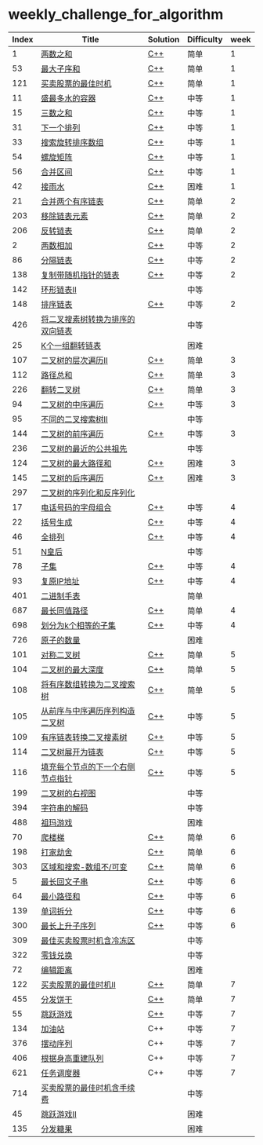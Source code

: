 # weekly_challenge_for_algorithm

| Index | Title                                                        | Solution                                                     | Difficulty | week |
| ----- | ------------------------------------------------------------ | ------------------------------------------------------------ | ---------- | ---- |
| 1     | [两数之和](https://leetcode-cn.com/problems/two-sum/)        | [C++](./algorithms/cpp/1_twosum/TwoSum.cpp)                  | 简单       | 1    |
| 53    | [最大子序和](https://leetcode-cn.com/problems/maximum-subarray/) | [C++](./algorithms/cpp/53_MaximumSubarray/MaximumSubarry.cpp) | 简单       | 1    |
| 121   | [买卖股票的最佳时机](https://leetcode-cn.com/problems/best-time-to-buy-and-sell-stock/) | [C++](./algorithms/cpp/121_BuySellStock/BuySellStock.cpp)    | 简单       | 1    |
| 11    | [盛最多水的容器](https://leetcode-cn.com/problems/container-with-most-water/) | [C++](./algorithms/cpp/11_Container_with_most_water/container_with_most_water.cpp) | 中等       | 1    |
| 15    | [三数之和](https://leetcode-cn.com/problems/3sum)            | [C++](./algorithms/cpp/15_3sum/3sum.cpp)                     | 中等       | 1    |
| 31    | [下一个排列](https://leetcode-cn.com/problems/next-permutation/) | [C++](./algorithms/cpp/31_next_permutation/next_permutation.cpp) | 中等       | 1    |
| 33    | [搜索旋转排序数组](https://leetcode-cn.com/problems/search-in-rotated-sorted-array/) | [C++](algorithms/cpp/33_Search_in_rotated_sorted_array/search_in_rotated_sorted_array.cpp) | 中等       | 1    |
| 54    | [螺旋矩阵](https://leetcode-cn.com/problems/spiral-matrix/)  | [C++](algorithms/cpp/54_spiral_matrix/spiral_matrix.cpp)     | 中等       | 1    |
| 56    | [合并区间](https://leetcode-cn.com/problems/merge-intervals/) | [C++](algorithms/cpp/56_Merge_lntervals/merge_intervals.cpp) | 中等       | 1    |
| 42    | [接雨水](https://leetcode-cn.com/problems/trapping-rain-water/) | [C++](algorithms/cpp/42_Trapping_rain_water/trapping_rain_water.cpp) | 困难       | 1    |
| 21    | [合并两个有序链表](https://leetcode-cn.com/problems/merge-two-sorted-lists/) | [C++](algorithms/cpp/21_merge_two_sorted_lists/merge_two_sorted_lists.cpp) | 简单       | 2    |
| 203   | [移除链表元素](https://leetcode-cn.com/problems/remove-linked-list-elements) | [C++](algorithms/cpp/203_remove_linked_list_elements/remove_linked_list_elements.cpp) | 简单       | 2    |
| 206   | [反转链表](https://leetcode-cn.com/problems/reverse-linked-list/) | [C++](algorithms/cpp/206_reverse_linked_list/reverse_linked_list.cpp) | 简单       | 2    |
| 2     | [两数相加](https://leetcode-cn.com/problems/add-two-numbers/) | [C++](algorithms/cpp/2_add_two_numbers/add_two_numbers.cpp)  | 中等       | 2    |
| 86    | [分隔链表](https://leetcode-cn.com/problems/partition-list/) | [C++](algorithms/cpp/86_partition_list/partition_list.cpp)   | 中等       | 2    |
| 138   | [复制带随机指针的链表](https://leetcode-cn.com/problems/copy-list-with-random-pointer/) | [C++](algorithms/cpp/138_copy_list_with_random_pointer/copy_list_with_random_pointer.cpp) | 中等       | 2    |
| 142   | [环形链表Ⅱ](https://leetcode-cn.com/problems/linked-list-cycle-ii/) |                                                              | 中等       |      |
| 148   | [排序链表](https://leetcode-cn.com/problems/sort-list/)      | [C++](algorithms/cpp/148_sort_list/sort_list.cpp)            | 中等       | 2    |
| 426   | [将二叉搜素树转换为排序的双向链表](https://leetcode-cn.com/problems/convert-binary-search-tree-to-sorted-doubly-linked-list/) |                                                              | 中等       |      |
| 25    | [K个一组翻转链表](https://leetcode-cn.com/problems/reverse-nodes-in-k-group/) |                                                              | 困难       |      |
| 107   | [二叉树的层次遍历Ⅱ](https://leetcode-cn.com/problems/binary-tree-level-order-traversal-ii/) | [C++](algorithms/cpp/107_binary_tree_level_order_traversal2/binary_tree_level_order_traversal2.cpp) | 简单       | 3    |
| 112   | [路径总和](https://leetcode-cn.com/problems/path-sum/)       | [C++](algorithms/cpp/112_path_sum/path_sum.cpp)              | 简单       | 3    |
| 226   | [翻转二叉树](https://leetcode-cn.com/problems/invert-binary-tree/) | [C++](algorithms/cpp/226_invert_binary_tree/invert_binary_tree.cpp) | 简单       | 3    |
| 94    | [二叉树的中序遍历](https://leetcode-cn.com/problems/invert-binary-tree/) | [C++](algorithms/cpp/94_binary_tree_lnorder_traversal/binary_tree_inorder_traversal.cpp) | 中等       | 3    |
| 95    | [不同的二叉搜索树Ⅱ](https://leetcode-cn.com/problems/unique-binary-search-trees-ii/) |                                                              | 中等       |      |
| 144   | [二叉树的前序遍历](https://leetcode-cn.com/problems/binary-tree-preorder-traversal/) | [C++](algorithms/cpp/144_binary_tree_preorder_traversal/binary_tree_preorder_traversal.cpp) | 中等       | 3    |
| 236   | [二叉树的最近的公共祖先](https://leetcode-cn.com/problems/lowest-common-ancestor-of-a-binary-tree/) |                                                              | 中等       |      |
| 124   | [二叉树的最大路径和](https://leetcode-cn.com/problems/binary-tree-maximum-path-sum/) | [C++](algorithms/cpp/124_binary_tree_maximum_path_sum/binary_tree_maximum_path_sum.cpp) | 困难       | 3    |
| 145   | [二叉树的后序遍历](https://leetcode-cn.com/problems/binary-tree-postorder-traversal/) | [C++](algorithms/cpp/145_binary_tree_postorder_traversal/binary_tree_postorder_traversal.cpp) | 困难       | 3    |
| 297   | [二叉树的序列化和反序列化](https://leetcode-cn.com/problems/serialize-and-deserialize-binary-tree/) |                                                              |            |      |
| 17    | [电话号码的字母组合](https://leetcode-cn.com/problems/letter-combinations-of-a-phone-number/) | [C++](algorithms/cpp/17_Letter_combinations_phone_number/leter_combinations_phone_number.cpp) | 中等       | 4    |
| 22    | [括号生成](https://leetcode-cn.com/problems/generate-parentheses/) | [C++](algorithms/cpp/22_generate_parentheses/generate_parentheses.cpp) | 中等       | 4    |
| 46    | [全排列](https://leetcode-cn.com/problems/permutations/)     | [C++](algorithms/cpp/46_Permutations/permulations.cpp)       | 中等       | 4    |
| 51    | [N皇后](https://leetcode-cn.com/problems/n-queens/)          |                                                              | 中等       |      |
| 78    | [子集](https://leetcode-cn.com/problems/subsets/)            | [C++](algorithms/cpp/78_subsets/subsets.cpp)                 | 中等       | 4    |
| 93    | [复原IP地址](https://leetcode-cn.com/problems/restore-ip-addresses/) | [C++](algorithms/cpp/93_Restore_ip_addresses/restore_ip_addresses.cpp) | 中等       | 4    |
| 401   | [二进制手表](https://leetcode-cn.com/problems/binary-watch/) |                                                              | 简单       |      |
| 687   | [最长同值路径](https://leetcode-cn.com/problems/longest-univalue-path/) | [C++](algorithms/cpp/687_longest_univalue_path/longest_univalue_path.cpp) | 简单       | 4    |
| 698   | [划分为k个相等的子集](https://leetcode-cn.com/problems/partition-to-k-equal-sum-subsets/) | [C++](algorithms/cpp/698_partition_to_k_equal_sum_subsets/partition_to_k_equal_sum_subsets.cpp) | 中等       | 4    |
| 726   | [原子的数量](https://leetcode-cn.com/problems/number-of-atoms/) |                                                              | 困难       |      |
| 101   | [对称二叉树](https://leetcode-cn.com/problems/symmetric-tree/) | [C++](algorithms/cpp/101_symmetric_tree/symmetric_tree.cpp)  | 简单       | 5    |
| 104   | [二叉树的最大深度](https://leetcode-cn.com/problems/maximum-depth-of-binary-tree/) | [C++](algorithms/cpp/104_maximum_depth_of_binary_tree/maximum_depth_of_binary_tree.cpp) | 简单       | 5    |
| 108   | [将有序数组转换为二叉搜索树](https://leetcode-cn.com/problems/convert-sorted-array-to-binary-search-tree/) | [C++](algorithms/cpp/108_convert_sorted_array_to_binary_search_tree/convert_sorted_array_to_binary_search_tree.cpp) | 简单       | 5    |
| 105   | [从前序与中序遍历序列构造二叉树](https://leetcode-cn.com/problems/convert-sorted-array-to-binary-search-tree) | [C++](algorithms/cpp/105_construct_binary_tree_from_preorder_and_inorder_traversal/construct_binary_tre_from_preorder_and_inorder_traversal.cpp) | 中等       | 5    |
| 109   | [有序链表转换二叉搜素树](https://leetcode-cn.com/problems/convert-sorted-list-to-binary-search-tree/) | [C++](algorithms/cpp/109_convert_sorted_list_to_binary_search_tree/convert_sorted_list_to_binary_search_tree.cpp) | 中等       | 5    |
| 114   | [二叉树展开为链表](https://leetcode-cn.com/problems/flatten-binary-tree-to-linked-list/) | [C++](algorithms/cpp/114_flatten_binary_tree_to_linked_list/flaten_binary_tree_to_linked_list.cpp) | 中等       | 5    |
| 116   | [填充每个节点的下一个右侧节点指针](https://leetcode-cn.com/problems/populating-next-right-pointers-in-each-node/) | [C++](algorithms/cpp/116_Populating_next_right_points_in_each_node/populating_next_right_points_in_each_node.cpp) | 中等       | 5    |
| 199   | [二叉树的右视图](https://leetcode-cn.com/problems/binary-tree-right-side-view/) |                                                              | 中等       |      |
| 394   | [字符串的解码](https://leetcode-cn.com/problems/decode-string/) |                                                              | 中等       |      |
| 488   | [祖玛游戏](https://leetcode-cn.com/problems/zuma-game/)      |                                                              | 困难       |      |
| 70    | [爬楼梯](https://leetcode-cn.com/problems/climbing-stairs/)  | [C++](algorithms/cpp/70_climbing_stairs/climbing_stairs.cpp) | 简单       | 6    |
| 198   | [打家劫舍](https://leetcode-cn.com/problems/house-robber/)   | [C++](algorithms/cpp/198_house_robber/house_robber.cpp)      | 简单       | 6    |
| 303   | [区域和搜索-数组不/可变](https://leetcode-cn.com/problems/range-sum-query-immutable/) | [C++](algorithms/cpp/303_range_sum_query-immutable/range_sum_query_immutable.cpp) | 简单       | 6    |
| 5     | [最长回文子串](https://leetcode-cn.com/problems/longest-palindromic-substring/) | [C++](algorithms/cpp/5_longest_palindromic_substring/longest_palindromic_substring.cpp) | 中等       | 6    |
| 64    | [最小路径和](https://leetcode-cn.com/problems/minimum-path-sum/) | [C++](algorithms/cpp/64_minimum_path_sum/minimum_path_sum.cpp) | 中等       | 6    |
| 139   | [单词拆分](https://leetcode-cn.com/problems/word-break/)     | [C++](algorithms/cpp/139_word_break/word_break.cpp)          | 中等       | 6    |
| 300   | [最长上升子序列](https://leetcode-cn.com/problems/longest-increasing-subsequence/) | [C++](algorithms/cpp/300_longest_increasing_subsequence/longest_increasing_subsequence.cpp) | 中等       | 6    |
| 309   | [最佳买卖股票时机含冷冻区](https://leetcode-cn.com/problems/best-time-to-buy-and-sell-stock-with-cooldown/) |                                                              | 中等       |      |
| 322   | [零钱兑换](https://leetcode-cn.com/problems/coin-change/)    |                                                              | 中等       |      |
| 72    | [编辑距离](https://leetcode-cn.com/problems/edit-distance/)  |                                                              | 困难       |      |
| 122   | [买卖股票的最佳时机Ⅱ](https://leetcode-cn.com/problems/best-time-to-buy-and-sell-stock-ii/) | [C++](algorithms/cpp/122_best_time_to_buy_and_sell_stock_2/best_time_to_buy_and_sell_stock2.cpp) | 简单       | 7    |
| 455   | [分发饼干](https://leetcode-cn.com/problems/assign-cookies/) | [C++](algorithms/cpp/455_assign_cookies/assign_cookies.cpp)  | 简单       | 7    |
| 55    | [跳跃游戏](https://leetcode-cn.com/problems/jump-game/)      | [C++](algorithms/cpp/55_jump_game/jump_game.cpp)             | 中等       | 7    |
| 134   | [加油站](https://leetcode-cn.com/problems/gas-station/)      | C++                                                          | 中等       | 7    |
| 376   | [摆动序列](https://leetcode-cn.com/problems/wiggle-subsequence/) | C++                                                          | 中等       | 7    |
| 406   | [根据身高重建队列](https://leetcode-cn.com/problems/queue-reconstruction-by-height/) | C++                                                          | 中等       | 7    |
| 621   | [任务调度器](https://leetcode-cn.com/problems/task-scheduler/) | C++                                                          | 中等       | 7    |
| 714   | [买卖股票的最佳时机含手续费](https://leetcode-cn.com/problems/best-time-to-buy-and-sell-stock-with-transaction-fee/) |                                                              | 中等       |      |
| 45    | [跳跃游戏Ⅱ](https://leetcode-cn.com/problems/jump-game-ii/)  |                                                              | 困难       |      |
| 135   | [分发糖果](https://leetcode-cn.com/problems/candy/)          |                                                              | 困难       |      |

